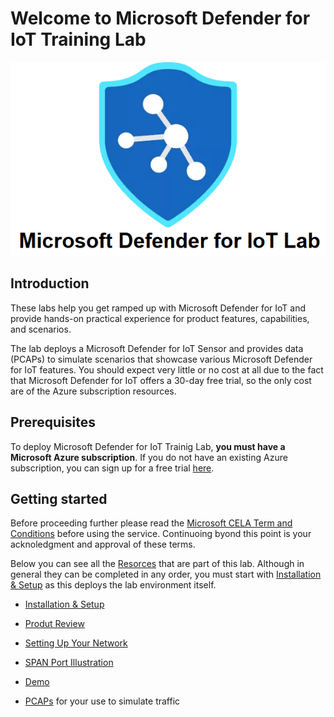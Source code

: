 # Welcome to Microsoft Defender for IoT Training Lab

<p align="center">
<img src="./DeploySensorV22/Images/Azure_Defender_For_IoT_Lab.png">
</p>

## Introduction
These labs help you get ramped up with Microsoft Defender for IoT and provide hands-on practical experience for product features, capabilities, and scenarios.

The lab deploys a Microsoft Defender for IoT Sensor and provides data (PCAPs) to simulate scenarios that showcase various Microsoft Defender for IoT features. You should expect very little or no cost at all due to the fact that Microsoft Defender for IoT offers a 30-day free trial, so the only cost are of the Azure subscription resources. 

## Prerequisites
To deploy Microsoft Defender for IoT Trainig Lab, **you must have a Microsoft Azure subscription**. If you do not have an existing Azure subscription, you can sign up for a free trial [here](https://azure.microsoft.com/free/).

## Getting started

Before proceeding further please read the [Microsoft CELA Term and Conditions](https://github.com/Contoso-Hotels-Security/DefenderForIOT/blob/main/DeploySensorV22/Modules/CELA%20Conditions.md) before using the service. Continuoing byond this point is your acknoledgment and approval of these terms.

Below you can see all the [Resorces](#Modules) that are part of this lab. Although in general they can be completed in any order, you must start with [Installation & Setup](./DeploySensorV22/Modules/Module-1-Setting-up-the-environment.md) as this deploys the lab environment itself.

* [Installation & Setup](./DeploySensorV22/Modules/Module-1-Setting-up-the-environment.md)
* [Produt Review](https://azure.microsoft.com/en-us/services/iot-defender/)
* [Setting Up Your Network](https://docs.microsoft.com/en-us/azure/defender-for-iot/organizations/how-to-set-up-your-network)
* [SPAN Port Illustration](https://docs.microsoft.com/en-us/azure/defender-for-iot/organizations/plan-network-monitoring?msclkid=92a4b61cd13e11ecbc324f18968e7035&tabs=switch-span-port#understand-your-network-architecture)
* [Demo](https://www.youtube.com/watch?v=JVpgUlHblk0)

* [PCAPs](https://github.com/Contoso-Hotels-Security/DefenderForIOT/blob/main/DeploySensorV22/PCAPs/holpcaps.zip) for your use to simulate traffic
